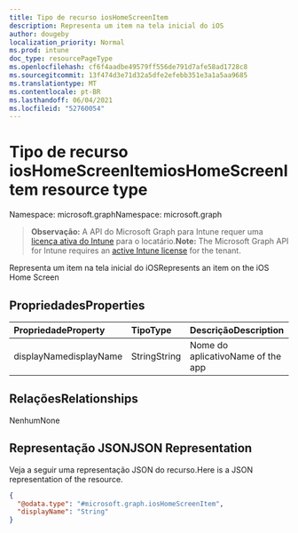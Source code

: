 ```yaml
---
title: Tipo de recurso iosHomeScreenItem
description: Representa um item na tela inicial do iOS
author: dougeby
localization_priority: Normal
ms.prod: intune
doc_type: resourcePageType
ms.openlocfilehash: cf6f4aadbe49579ff556de791d7afe58ad1728c8
ms.sourcegitcommit: 13f474d3e71d32a5dfe2efebb351e3a1a5aa9685
ms.translationtype: MT
ms.contentlocale: pt-BR
ms.lasthandoff: 06/04/2021
ms.locfileid: "52760054"
---
```

# <a name="ioshomescreenitem-resource-type"></a><span data-ttu-id="9f02e-103">Tipo de recurso iosHomeScreenItem</span><span class="sxs-lookup"><span data-stu-id="9f02e-103">iosHomeScreenItem resource type</span></span>

<span data-ttu-id="9f02e-104">Namespace: microsoft.graph</span><span class="sxs-lookup"><span data-stu-id="9f02e-104">Namespace: microsoft.graph</span></span>

> <span data-ttu-id="9f02e-105">**Observação:** A API do Microsoft Graph para Intune requer uma [licença ativa do Intune](https://go.microsoft.com/fwlink/?linkid=839381) para o locatário.</span><span class="sxs-lookup"><span data-stu-id="9f02e-105">**Note:** The Microsoft Graph API for Intune requires an [active Intune license](https://go.microsoft.com/fwlink/?linkid=839381) for the tenant.</span></span>

<span data-ttu-id="9f02e-106">Representa um item na tela inicial do iOS</span><span class="sxs-lookup"><span data-stu-id="9f02e-106">Represents an item on the iOS Home Screen</span></span>

## <a name="properties"></a><span data-ttu-id="9f02e-107">Propriedades</span><span class="sxs-lookup"><span data-stu-id="9f02e-107">Properties</span></span>
|<span data-ttu-id="9f02e-108">Propriedade</span><span class="sxs-lookup"><span data-stu-id="9f02e-108">Property</span></span>|<span data-ttu-id="9f02e-109">Tipo</span><span class="sxs-lookup"><span data-stu-id="9f02e-109">Type</span></span>|<span data-ttu-id="9f02e-110">Descrição</span><span class="sxs-lookup"><span data-stu-id="9f02e-110">Description</span></span>|
|:---|:---|:---|
|<span data-ttu-id="9f02e-111">displayName</span><span class="sxs-lookup"><span data-stu-id="9f02e-111">displayName</span></span>|<span data-ttu-id="9f02e-112">String</span><span class="sxs-lookup"><span data-stu-id="9f02e-112">String</span></span>|<span data-ttu-id="9f02e-113">Nome do aplicativo</span><span class="sxs-lookup"><span data-stu-id="9f02e-113">Name of the app</span></span>|

## <a name="relationships"></a><span data-ttu-id="9f02e-114">Relações</span><span class="sxs-lookup"><span data-stu-id="9f02e-114">Relationships</span></span>
<span data-ttu-id="9f02e-115">Nenhum</span><span class="sxs-lookup"><span data-stu-id="9f02e-115">None</span></span>

## <a name="json-representation"></a><span data-ttu-id="9f02e-116">Representação JSON</span><span class="sxs-lookup"><span data-stu-id="9f02e-116">JSON Representation</span></span>
<span data-ttu-id="9f02e-117">Veja a seguir uma representação JSON do recurso.</span><span class="sxs-lookup"><span data-stu-id="9f02e-117">Here is a JSON representation of the resource.</span></span>
<!-- {
  "blockType": "resource",
  "@odata.type": "microsoft.graph.iosHomeScreenItem"
}
-->
``` json
{
  "@odata.type": "#microsoft.graph.iosHomeScreenItem",
  "displayName": "String"
}
```




